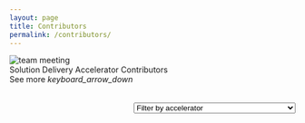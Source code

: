 ```yaml
---
layout: page
title: Contributors
permalink: /contributors/
---
```


<!-- TODO: Loading the methods to get contributors  -->
<script src="{{site.baseurl}}/scripts/script-getcontributors.js" type="text/javascript"></script>

<!--HTML for the Contributors page-->
<div class="container-fluid">
    <img src="{{site.baseurl}}/images/contributors/CLO20b_Preeti_team_meeting_002.jpg" alt="team meeting">
    <div class="title">Solution Delivery Accelerator Contributors</div>
    <div class="custom-select" style="margin-top: 50px; float:right">
      <select id="id-filter-accelerators" class="toolkit-select" onchange="if (this.selectedIndex) filterContributors();">
        <option value="-1" selected hidden disabled>Filter by accelerator</option>
        <option value="all">All</option>
        <option value="dstoolkit-anomaly-detection-ijungle">dstoolkit-anomaly-detection-ijungle</option>
        <option value="dstoolkit-classification-solution-accelerator">dstoolkit-classification-solution-accelerator</option>
        <option value="cai-advanced-processing-service">cai-advanced-processing-service</option>
        <option value="glue">glue</option>
        <option value="dstoolkit-mlops-base">dstoolkit-mlops-base</option>
        <option value="dstoolkit-ml-ops-for-databricks">dstoolkit-ml-ops-for-databricks</option>
        <option value="dstoolkit-objectdetection-tensorflow-azureml">dstoolkit-objectdetection-tensorflow-azureml</option>
        <option value="verseagility">verseagility</option>
        <option value="dstoolkit-vitastic">dstoolkit-vitastic</option>
        <option value="dstoolkit-km-solution-accelerator">dstoolkit-km-solution-accelerator</option>
        <option value="dstoolkit-hierarchical-multilabel-classification">dstoolkit-hierarchical-multilabel-classification</option>
      </select>
    </div>
    <div id="id-contributors-list" class="contributors-list">
    </div>
    <div class="subtitle borders" style="margin-top:0px">
        <div class="see-more">
            <span>See more</span>
            <i class="material-icons" style="margin-bottom:0px">keyboard_arrow_down</i>
        </div>
    </div>
</div>

<!--TODO: Script to update contributors dynamically-->
<script>
    //static list of repos
    const listRepos = ["dstoolkit-anomaly-detection-ijungle",
        "dstoolkit-classification-solution-accelerator",
        "cai-advanced-processing-service",
        "glue",
        "dstoolkit-mlops-base",
        "dstoolkit-ml-ops-for-databricks",
        "dstoolkit-objectdetection-tensorflow-azureml",
        "verseagility",
        "dstoolkit-km-solution-accelerator",
        "dstoolkit-vitastic",
        "dstoolkit-hierarchical-multilabel-classification"];

    var logContributorsAdded = [];
    var arrayContributors = [];

    showAllContributors();

    function showAllContributors() {
        var htmlContributors = ``;
        for (let i = 0; i < listRepos.length; i++) {
            GetHtmlListContributorsForAllRepos(listRepos[i], function(parsed) {
                document.getElementById("id-contributors-list").innerHTML += parsed;
            });
        }   
    
    } 

    function filterContributors() {
        //check what the current selection is
        var filter = document.getElementById("id-filter-accelerators");
        var currentSelection  = filter.options[filter.selectedIndex].value;
        githubAliasArray = [];
        document.getElementById("id-contributors-list").innerHTML = "";
        if(currentSelection === 'all') {
            filterAllContributors();
        }
        else {
            filterContributorsByCategory(currentSelection);
        }
    }

    function filterAllContributors() {
        var parsedToHtml = ``;
        githubFilteredContributorsArray.forEach(e => {
            parsedToHtml += 
                `<div class="col-6 col-sm-6 col-md-4 col-lg-4 col-xl-4 col-xxl-3">
                    <img src="${e.contributorAvatarURL}" alt="Photo of contributor ${e.githubAlias}">
                    <div class="contributor-name">${e.githubAlias}</div>
                </div>`;
        });
        document.getElementById("id-contributors-list").innerHTML += parsedToHtml;
    }

    function filterContributorsByCategory(repo) {
        var parsedToHtml = ``;
        githubContributorsArray.forEach(e => {
            if(e.repo === repo) {
                parsedToHtml += 
                    `<div class="col-6 col-sm-6 col-md-4 col-lg-4 col-xl-4 col-xxl-3">
                        <img src="${e.contributorAvatarURL}" alt="Photo of contributor ${e.githubAlias}">
                        <div class="contributor-name">${e.githubAlias}</div>
                    </div>`;
            }
        });
        document.getElementById("id-contributors-list").innerHTML += parsedToHtml;

    }


</script>